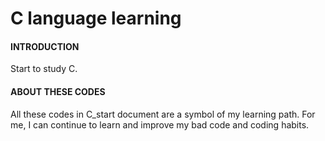 # C language learning

#### INTRODUCTION
Start to study C.

#### ABOUT THESE CODES
All these codes in C_start document are a symbol of my learning path. For me, I can continue to learn and improve my bad code and coding habits.
